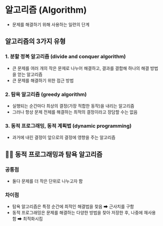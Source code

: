 # 알고리즘 (Algorithm)

- 문제를 해결하기 위해 사용하는 일련의 단계

## 알고리즘의 3가지 유형

### 1. 분할 정복 알고리즘 (divide and conquer algorithm)

- 큰 문제를 여러 개의 작은 문제로 나누어 해결하고, 결과를 결합해 하나의 해결 방법을 얻는 알고리즘
- 큰 문제를 해결하기 위한 접근 방법

### 2. 탐욕 알고리즘 (greedy algorithm)

- 실행되는 순간마다 최상의 결정(가장 적합한 동작)을 내리는 알고리즘
- 그러나 항상 문제 전체를 해결하는 최적의 결정이라고 장담할 수는 없음

### 3. 동적 프로그래밍, 동적 계획법 (dynamic programming)

- 과거에 내린 결정이 앞으로의 결정에 영향을 주는 알고리즘

## ✍🏻 동적 프로그래밍과 탐욕 알고리즘

### 공통점

- 둘다 문제를 더 작은 단위로 나누고자 함

### 차이점

- 탐욕 알고리즘은 특정 순간에 최적인 해결법을 찾음 ➡ 근사치를 구함
- 동적 프로그래밍은 문제를 해결하는 다양한 방법을 찾아 저장한 후, 나중에 재사용함 ➡ 최적화시킴
